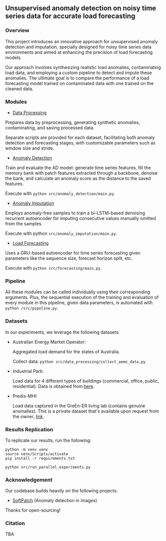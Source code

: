 ## Unsupervised anomaly detection on noisy time series data for accurate load forecasting

### Overview

This project introduces an innovative approach for unsupervised anomaly detection and imputation, specially designed for noisy time series data environments and aimed at enhancing the precision of load forecasting models.

Our approach involves synthesizing realistic load anomalies, contaminating load data, and employing a custom pipeline to detect and impute these anomalies. The ultimate goal is to compare the performance of a load forecasting model trained on contaminated data with one trained on the cleaned data.

### Modules

- [Data Processing](src/data_processing/)

Prepares data by preprocessing, generating synthetic anomalies, contaminating, and saving processed data. 

Separate scripts are provided for each dataset, facilitating both anomaly detection and forecasting stages, with customizable parameters such as window size and stride.

- [Anomaly Detection](src/anomaly_detection/)

Train and evaluate the AD model: generate time series features, fill the memory bank with patch features extracted through a backbone, denoise the bank, and calculate an anomaly score as the distance to the saved features. 

Execute with `python src/anomaly_detection/main.py`.

- [Anomaly Imputation](src/anomaly_imputation/)

Employs anomaly-free samples to train a bi-LSTM-based denoising recurrent autoencoder for imputing consecutive values manually omitted from the samples.

Execute with python `src/anomaly_imputation/main.py`.

- [Load Forecasting](src/forecasting/) 

Uses a GRU-based autoencoder for time series forecasting given parameters like the sequence size, forecast horizon split, etc. 

Execute with `python src/forecasting/main.py`.

### Pipeline

All these modules can be called individually using their corresponding arguments. 
Plus, the sequential execution of the training and evaluation of every module in this pipeline, given data parameters, is automated with `python /src/pipeline.py`. 

### Datasets

In our experiments, we leverage the following datasets:

- Australian Energy Market Operator: 
    
    Aggregated load demand for the states of Australia.

    Collect data: `python src/data_processing/collect_aemo_data.py`

- Industrial Park: 

    Load data for 4 different types of buildings (commercial, office, public, residential).
    Data is obtained from [here](https://www.nature.com/articles/s41597-023-02786-9).

- Predis-MHI: 

    Load data captured in the GreEn-ER living lab (contains genuine anomalies).
    This is a private dataset that's available upon request from the owner, [link](https://g2elab.grenoble-inp.fr/fr/plateformes/predis-mhi).

### Results Replication

To replicate our results, run the following:

``````
python -m venv venv
source venv/Scripts/activate
pip install -r requirements.txt

python src/run_parallel_experiments.py
``````

### Acknowledgement 

Our codebase builds heavily on the following projects: 

- [SoftPatch](https://github.com/TencentYoutuResearch/AnomalyDetection-SoftPatch) (Anomaly detection in images)

Thanks for open-sourcing!

### Citation

TBA
